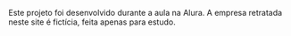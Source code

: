 Este projeto foi desenvolvido durante a aula na Alura.
A empresa retratada neste site é fictícia, feita apenas para estudo.
